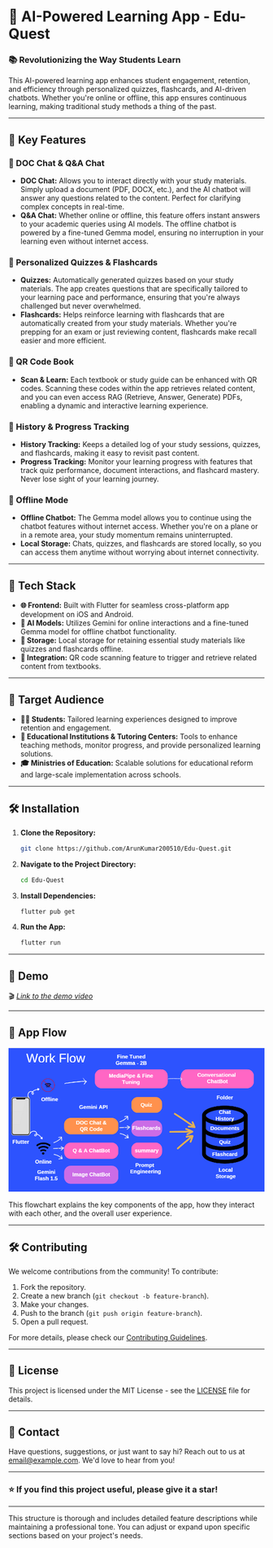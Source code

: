 # 🚀 AI-Powered Learning App - Edu-Quest

### 📚 Revolutionizing the Way Students Learn

This AI-powered learning app enhances student engagement, retention, and efficiency through personalized quizzes, flashcards, and AI-driven chatbots. Whether you're online or offline, this app ensures continuous learning, making traditional study methods a thing of the past.

---

## 🌟 Key Features

### 📑 DOC Chat & Q&A Chat
- **DOC Chat:** Allows you to interact directly with your study materials. Simply upload a document (PDF, DOCX, etc.), and the AI chatbot will answer any questions related to the content. Perfect for clarifying complex concepts in real-time.
- **Q&A Chat:** Whether online or offline, this feature offers instant answers to your academic queries using AI models. The offline chatbot is powered by a fine-tuned Gemma model, ensuring no interruption in your learning even without internet access.

### 🧠 Personalized Quizzes & Flashcards
- **Quizzes:** Automatically generated quizzes based on your study materials. The app creates questions that are specifically tailored to your learning pace and performance, ensuring that you're always challenged but never overwhelmed.
- **Flashcards:** Helps reinforce learning with flashcards that are automatically created from your study materials. Whether you're prepping for an exam or just reviewing content, flashcards make recall easier and more efficient.

### 📲 QR Code Book
- **Scan & Learn:** Each textbook or study guide can be enhanced with QR codes. Scanning these codes within the app retrieves related content, and you can even access RAG (Retrieve, Answer, Generate) PDFs, enabling a dynamic and interactive learning experience.

### 🔄 History & Progress Tracking
- **History Tracking:** Keeps a detailed log of your study sessions, quizzes, and flashcards, making it easy to revisit past content. 
- **Progress Tracking:** Monitor your learning progress with features that track quiz performance, document interactions, and flashcard mastery. Never lose sight of your learning journey.

### 📶 Offline Mode
- **Offline Chatbot:** The Gemma model allows you to continue using the chatbot features without internet access. Whether you're on a plane or in a remote area, your study momentum remains uninterrupted.
- **Local Storage:** Chats, quizzes, and flashcards are stored locally, so you can access them anytime without worrying about internet connectivity.

---

## 🚀 Tech Stack

- **🌐 Frontend:** Built with Flutter for seamless cross-platform app development on iOS and Android.
- **🤖 AI Models:** Utilizes Gemini for online interactions and a fine-tuned Gemma model for offline chatbot functionality.
- **💾 Storage:** Local storage for retaining essential study materials like quizzes and flashcards offline.
- **📕 Integration:** QR code scanning feature to trigger and retrieve related content from textbooks.

---

## 🎯 Target Audience

- **👩‍🎓 Students:** Tailored learning experiences designed to improve retention and engagement.
- **🏫 Educational Institutions & Tutoring Centers:** Tools to enhance teaching methods, monitor progress, and provide personalized learning solutions.
- **🎓 Ministries of Education:** Scalable solutions for educational reform and large-scale implementation across schools.

---

## 🛠️ Installation

1. **Clone the Repository:**
   ```bash
   git clone https://github.com/ArunKumar200510/Edu-Quest.git
   ```
2. **Navigate to the Project Directory:**
   ```bash
   cd Edu-Quest
   ```
3. **Install Dependencies:**
   ```bash
   flutter pub get
   ```
4. **Run the App:**
   ```bash
   flutter run
   ```

---

## 🎥 Demo

🎬 *[Link to the demo video](#)*


---

## 🔁 App Flow

![App Flowchart](Pictures/Work%20Flow.png)


This flowchart explains the key components of the app, how they interact with each other, and the overall user experience.

---

## 🛠️ Contributing

We welcome contributions from the community! To contribute:
1. Fork the repository.
2. Create a new branch (`git checkout -b feature-branch`).
3. Make your changes.
4. Push to the branch (`git push origin feature-branch`).
5. Open a pull request.

For more details, please check our [Contributing Guidelines](https://github.com/ArunKumar200510/Edu-Quest/blob/main/CONTRIBUTING.md).

---

## 📝 License

This project is licensed under the MIT License - see the [LICENSE](LICENSE) file for details.

---

## 📧 Contact

Have questions, suggestions, or just want to say hi? Reach out to us at [email@example.com](mailto:arun700101@gmail.com). We'd love to hear from you!

---

### ⭐️ If you find this project useful, please give it a star!

---

This structure is thorough and includes detailed feature descriptions while maintaining a professional tone. You can adjust or expand upon specific sections based on your project's needs.
